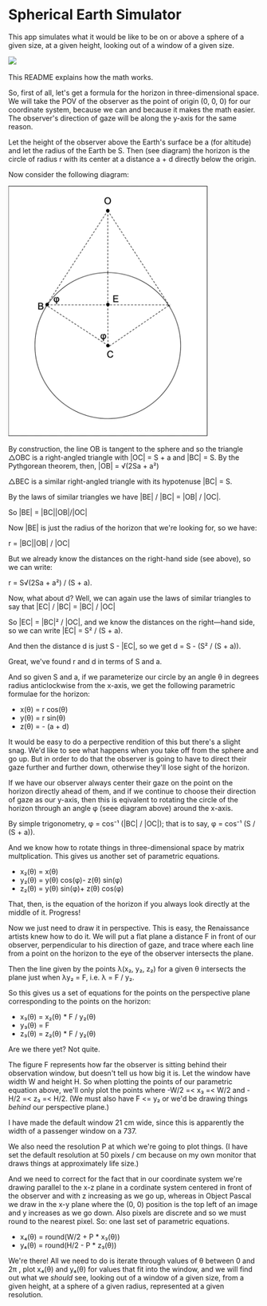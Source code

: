 # Spherical Earth Simulator

This app simulates what it would be like to be on or above a sphere of a given size, at a given height, looking out of a window of a given size.

<img src="horizon" width="400px" />

This README explains how the math works.

So, first of all, let's get a formula for the horizon in three-dimensional space. We will take the POV of the observer as the point of origin (0, 0, 0) for our coordinate system, because we can and because it makes the math easier. The observer's direction of gaze will be along the y-axis for the same reason.

Let the height of the observer above the Earth's surface be a (for altitude) and let the radius of the Earth be S. Then (see diagram) the horizon is the circle of radius r with its center at a distance a + d directly below the origin.

Now consider the following diagram:

<img src="diagram.png" width="400px" />

By construction, the line OB is tangent to the sphere and so the triangle △OBC is a right-angled triangle with |OC| = S + a and |BC| = S. By the Pythgorean theorem, then, |OB| = √(2Sa + a²)

△BEC is a similar right-angled triangle with its hypotenuse |BC| = S.

By the laws of similar triangles we have |BE| / |BC| = |OB| / |OC|.

So |BE| = |BC||OB|/|OC|

Now |BE| is just the radius of the horizon that we're looking for, so we have:

r = |BC||OB| / |OC|

But we already know the distances on the right-hand side (see above), so we can write:

r = S√(2Sa + a²) / (S + a).

Now, what about d? Well, we can again use the laws of similar triangles to say that |EC| / |BC| = |BC| / |OC|

So |EC| = |BC|² / |OC|, and we know the distances on the right—hand side, so we can write |EC| = S² / (S + a).

And then the distance d is just S - |EC|, so we get d = S - (S² / (S + a)).

Great, we've found r and d in terms of S and a.

And so given S and a, if we parameterize our circle by an angle θ in degrees radius anticlockwise from the x-axis, we get the following parametric formulae for the horizon:

* x(θ) = r cos(θ)
* y(θ) = r sin(θ)
* z(θ) = - (a + d)

It would be easy to do a perpective rendition of this but there's a slight snag. We'd like to see what happens when you take off from the sphere and go up. But in order to do that the observer is going to have to direct their gaze further and further down, otherwise they'll lose sight of the horizon.

If we have our observer always center their gaze on the point on the horizon directly ahead of them, and if we continue to choose their direction of gaze as our y-axis, then this is eqivalent to rotating the circle of the horizon through an angle φ (seee diagram above) around the x-axis.

By simple trigonometry, φ = cos⁻¹ (|BC| / |OC|); that is to say, φ = cos⁻¹ (S / (S + a)).

And we know how to rotate things in three-dimensional space by matrix multplication. This gives us another set of parametric equations.

* x₂(θ) = x(θ)
* y₂(θ) = y(θ) cos(φ)- z(θ) sin(φ)
* z₂(θ) = y(θ) sin(φ)+ z(θ) cos(φ)

That, then, is the equation of the horizon if you always look directly at the middle of it. Progress!

Now we just need to draw it in perspective. This is easy, the Renaissance artists knew how to do it. We will put a flat plane a distance F in front of our observer, perpendicular to his direction of gaze, and trace where each line from a point on the horizon to the eye of the observer intersects the plane.

Then the line given by the points λ(x₂, y₂, z₂) for a given θ intersects the plane just when λy₂ = F,  i.e. λ = F / y₂.

So this gives us a set of equations for the points on the perspective plane corresponding to the points on the horizon:

* x₃(θ) = x₂(θ) * F / y₂(θ)
* y₃(θ) = F
* z₃(θ) = z₂(θ) * F / y₂(θ)

Are we there yet? Not quite.

The figure F represents how far the observer is sitting behind their observation window, but doesn't tell us how big it is. Let the window have width W and height H. So when plotting the points of our parametric equation above, we'll only plot the points where -W/2 =< x₃ =< W/2 and  -H/2 =< z₃ =< H/2. (We must also have F <= y₂ or we'd be drawing things *behind* our perspective plane.)

I have made the default window 21 cm wide, since this is apparently the width of a passenger window on a 737.

We also need the resolution P at which we're going to plot things. (I have set the default resolution at 50 pixels / cm because on my own monitor that draws things at approximately life size.)

And we need to correct for the fact that in our coordinate system we're drawing parallel to the x-z plane in a cordinate system centered in front of the observer and with z increasing as we go up, whereas in Object Pascal we draw in the x-y plane where the (0, 0) position is the top left of an image and y increases as we go down. Also pixels are discrete and so we must round to the nearest pixel. So: one last set of parametric equations.

* x₄(θ) = round(W/2 + P * x₃(θ))
* y₄(θ) = round(H/2 - P * z₃(θ))

We're there! All we need to do is iterate through values of θ between 0 and 2π , plot x₄(θ) and y₄(θ) for values that fit into the window, and we will find out what we *should* see, looking out of a window of a given size, from a given height, at a sphere of a given radius, represented at a given resolution.
